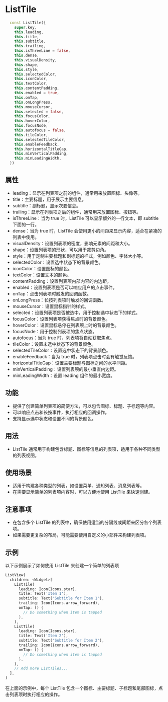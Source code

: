 # ListTile

```dart
  const ListTile({
    super.key,
    this.leading,
    this.title,
    this.subtitle,
    this.trailing,
    this.isThreeLine = false,
    this.dense,
    this.visualDensity,
    this.shape,
    this.style,
    this.selectedColor,
    this.iconColor,
    this.textColor,
    this.contentPadding,
    this.enabled = true,
    this.onTap,
    this.onLongPress,
    this.mouseCursor,
    this.selected = false,
    this.focusColor,
    this.hoverColor,
    this.focusNode,
    this.autofocus = false,
    this.tileColor,
    this.selectedTileColor,
    this.enableFeedback,
    this.horizontalTitleGap,
    this.minVerticalPadding,
    this.minLeadingWidth,
  })
```

## 属性

- leading：显示在列表项之前的组件，通常用来放置图标、头像等。
- title：主要标题，用于展示主要信息。
- subtitle：副标题，显示次要信息。
- trailing：显示在列表项之后的组件，通常用来放置图标、按钮等。
- isThreeLine：当为 true 时，ListTile 可以显示额外的一行文本，即 subtitle 下面的一行。
- dense：当为 true 时，ListTile 会使用更小的间距来显示内容，适合在紧凑的列表中使用。
- visualDensity：设置列表项的密度，影响元素的间距和大小。
- shape：设置列表项的形状，可以用于裁剪边角。
- style：用于定制主要标题和副标题的样式，例如颜色、字体大小等。
- selectedColor：设置选中状态下的背景颜色。
- iconColor：设置图标的颜色。
- textColor：设置文本的颜色。
- contentPadding：设置列表项内部内容的内边距。
- enabled：设置列表项是否可以响应用户的点击事件。
- onTap：点击列表项时触发的回调函数。
- onLongPress：长按列表项时触发的回调函数。
- mouseCursor：设置鼠标指针的样式。
- selected：设置列表项是否被选中，用于控制选中状态下的样式。
- focusColor：设置列表项获得焦点时的背景颜色。
- hoverColor：设置鼠标悬停在列表项上时的背景颜色。
- focusNode：用于控制列表项的焦点状态。
- autofocus：当为 true 时，列表项将自动获取焦点。
- tileColor：设置未选中状态下的背景颜色。
- selectedTileColor：设置选中状态下的背景颜色。
- enableFeedback：当为 true 时，列表项点击时会有触觉反馈。
- horizontalTitleGap：设置主要标题与图标之间的水平间距。
- minVerticalPadding：设置列表项的最小垂直内边距。
- minLeadingWidth：设置 leading 组件的最小宽度。

## 功能

- 提供了创建简单列表项的简便方法，可以包含图标、标题、子标题等内容。
- 可以响应点击和长按事件，执行相应的回调操作。
- 支持显示选中状态和设置不同的背景颜色。

## 用法

- ListTile 通常用于构建包含标题、图标等信息的列表项，适用于各种不同类型的列表视图。

## 使用场景

- 适用于构建各种类型的列表，如设置菜单、通知列表、消息列表等。
- 在需要显示简单的列表项内容时，可以方便地使用 ListTile 来快速创建。

## 注意事项

- 在包含多个 ListTile 的列表中，确保使用适当的分隔线或间距来区分各个列表项。
- 如果需要更复杂的布局，可能需要使用自定义的小部件来构建列表项。

## 示例

以下示例展示了如何使用 ListTile 来创建一个简单的列表项

```dart
ListView(
  children: <Widget>[
    ListTile(
      leading: Icon(Icons.star),
      title: Text('Item 1'),
      subtitle: Text('Subtitle for Item 1'),
      trailing: Icon(Icons.arrow_forward),
      onTap: () {
        // Do something when item is tapped
      },
    ),
    ListTile(
      leading: Icon(Icons.star),
      title: Text('Item 2'),
      subtitle: Text('Subtitle for Item 2'),
      trailing: Icon(Icons.arrow_forward),
      onTap: () {
        // Do something when item is tapped
      },
    ),
    // Add more ListTiles...
  ],
)
```

在上面的示例中，每个 ListTile 包含一个图标、主要标题、子标题和尾部图标，点击列表项时执行相应的操作。
